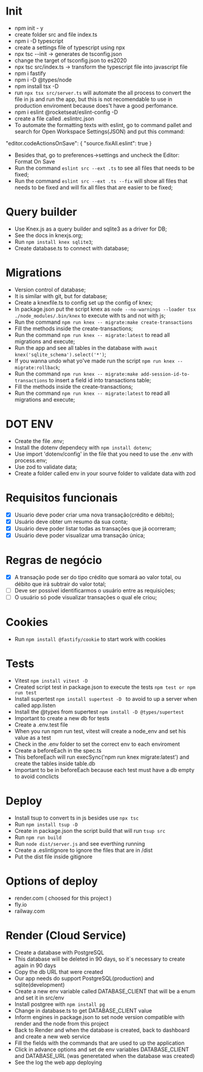 # Init

- npm init - y
- create folder src and file index.ts
- npm i -D typescript
- create a settings file of typescript using npx
- npx tsc --init -> generates de tsconfig.json
- change the target of tsconfig.json to es2020
- npx tsc src/index.ts -> transform the typescript file into javascript file
- npm i fastify
- npm i -D @types/node
- npm install tsx -D
- run `npx tsx src/server.ts` will automate the all process to convert the file in js and run the app,
  but this is not recomendable to use in production enviroment because does't have a good perfomance.
- npm i eslint @rocketseat/eslint-config -D
- create a file called .eslintrc.json
- To automate the formatting texts with eslint, go to command pallet and search for Open Workspace Settings(JSON)
and put this command: 

"editor.codeActionsOnSave": {
    "source.fixAll.eslint": true
}

- Besides that, go to preferences->settings and uncheck the Editor: Format On Save
- Run the command `eslint src --ext .ts` to see all files that needs to be fixed;
- Run the command `eslint src --ext .ts --fix` will show all files that needs to be fixed and will fix all files that are easier to be fixed;


# Query builder 

- Use Knex.js as a query builder and sqlite3 as a driver for DB;
- See the docs in knexjs.org;
- Run `npm install knex sqlite3`;
- Create database.ts to connect with database;

# Migrations

- Version control of database;
- It is similar with git, but for database;
- Create a knexfile.ts to config set up the config of knex;
- In package.json put the script knex as `node --no-warnings --loader tsx ./node_modules/.bin/knex` to execute with ts and not with js;
- Run the command `npm run knex -- migrate:make create-transactions`
- Fill the methods inside the create-transactions;
- Run the command `npm run knex -- migrate:latest` to read all migrations and execute;
- Run the app and see all tables in the database with `await knex('sqlite_schema').select('*')`;
- If you wanna undo what yo've made run the script `npm run knex -- migrate:rollback`;
- Run the command `npm run knex -- migrate:make add-session-id-to-transactions` to insert a field id into transactions table;
- Fill the methods inside the create-transactions;
- Run the command `npm run knex -- migrate:latest` to read all migrations and execute;

# DOT ENV

- Create the file .env;
- Install the dotenv dependecy with `npm install dotenv`;
- Use import 'dotenv/config' in the file that you need to use the .env with process.env;
- Use zod to validate data;
- Create a folder called env in your sourve folder to validate data with zod


# Requisitos funcionais

- [x] Usuario deve poder criar uma nova transação(crédito e débito);
- [x] Usuário deve obter um resumo da sua conta;
- [x] Usuário deve poder listar todas as transações que já ocorreram;
- [x] Usuário deve poder visualizar uma transação única;

# Regras de negócio

- [x] A transação pode ser do tipo crédito que somará ao valor total, ou débito que irá subtrair do valor total;
- [ ] Deve ser possível identificarmos o usuário entre as requisições;
- [ ] O usuário só pode visualizar transações o qual ele criou;

# Cookies

- Run `npm install @fastify/cookie` to start work with cookies

# Tests

- Vitest `npm install vitest -D`
- Created script test in package.json to execute the tests `npm test or npm run test`
- Install supertest `npm install supertest -D ` to avoid to up a server when called app.listen
- Install the @types from supertest `npm install -D @types/supertest`
- Important to create a new db for tests
- Create a .env.test file
- When you run npm run test, vitest will create a node_env and set his value as a test
- Check in the .env folder to set the correct env to each enviroment
- Create a beforeEach in the spec.ts
- This beforeEach will run execSync('npm run knex migrate:latest') and create the tables inside table.db
- Important to be in beforeEach because each test must have a db empty to avoid conclicts

# Deploy

- Install tsup to convert ts in js besides use `npx tsc`
- Run `npm install tsup -D`
- Create in package.json the script build that will run `tsup src`
- Run `npm run build`
- Run `node dist/server.js` and see everthing running
- Create a .eslintignore to ignore the files that are in /dist
- Put the dist file inside gitignore

# Options of deploy

- render.com ( choosed for this project )
- fly.io
- railway.com

# Render (Cloud Service)

- Create a database with PostgreSQL 
- This database will be deleted in 90 days, so it`s necessary to create again in 90 days
- Copy the db URL that were created
- Our app needs do support PostgreSQL(production) and sqlite(development)
- Create a new env variable called DATABASE_CLIENT that will be a enum and set it in src/env
- Install postgree with `npm install pg`
- Change in database.ts to get DATABASE_CLIENT value 
- Inform engines in package.json to set node version compatible with render and the node from this project
- Back to Render and when the database is created, back to dashboard and create a new web service
- Fill the fields with the commands that are used to up the application
- Click in advance options and set de env variables DATABASE_CLIENT and DATABASE_URL (was generetated when the database was created)
- See the log the web app deploying